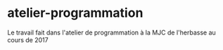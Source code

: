 # atelier-programmation
Le travail fait dans l'atelier de programmation à la MJC de l'herbasse au cours de 2017
